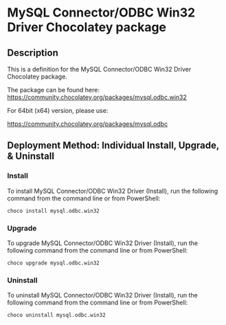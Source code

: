 # MySQL Connector/ODBC Win32 Driver Chocolatey package

## Description
This is a definition for the MySQL Connector/ODBC Win32 Driver Chocolatey package.

The package can be found here: https://community.chocolatey.org/packages/mysql.odbc.win32

For 64bit (x64) version, please use:

https://community.chocolatey.org/packages/mysql.odbc

## Deployment Method: Individual Install, Upgrade, & Uninstall

### Install
To install MySQL Connector/ODBC Win32 Driver (Install), run the following command from the command line or from PowerShell:
```
choco install mysql.odbc.win32
```

### Upgrade
To upgrade MySQL Connector/ODBC Win32 Driver (Install), run the following command from the command line or from PowerShell:
```
choco upgrade mysql.odbc.win32
```

### Uninstall
To uninstall MySQL Connector/ODBC Win32 Driver (Install), run the following command from the command line or from PowerShell:
```
choco uninstall mysql.odbc.win32
```
